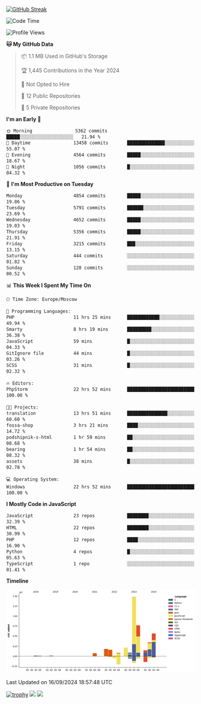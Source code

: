 [![GitHub Streak](https://github-readme-streak-stats.herokuapp.com/?user=yogik10)](https://git.io/streak-stats)
<!--START_SECTION:waka-->
![Code Time](http://img.shields.io/badge/Code%20Time-843%20hrs%2056%20mins-blue)

![Profile Views](http://img.shields.io/badge/Profile%20Views-0-blue)

**🐱 My GitHub Data** 

> 📦 1.1 MB Used in GitHub's Storage 
 > 
> 🏆 1,445 Contributions in the Year 2024
 > 
> 🚫 Not Opted to Hire
 > 
> 📜 12 Public Repositories 
 > 
> 🔑 5 Private Repositories 
 > 
**I'm an Early 🐤** 

```text
🌞 Morning                5362 commits        █████░░░░░░░░░░░░░░░░░░░░   21.94 % 
🌆 Daytime                13458 commits       ██████████████░░░░░░░░░░░   55.07 % 
🌃 Evening                4564 commits        █████░░░░░░░░░░░░░░░░░░░░   18.67 % 
🌙 Night                  1056 commits        █░░░░░░░░░░░░░░░░░░░░░░░░   04.32 % 
```
📅 **I'm Most Productive on Tuesday** 

```text
Monday                   4854 commits        █████░░░░░░░░░░░░░░░░░░░░   19.86 % 
Tuesday                  5791 commits        ██████░░░░░░░░░░░░░░░░░░░   23.69 % 
Wednesday                4652 commits        █████░░░░░░░░░░░░░░░░░░░░   19.03 % 
Thursday                 5356 commits        █████░░░░░░░░░░░░░░░░░░░░   21.91 % 
Friday                   3215 commits        ███░░░░░░░░░░░░░░░░░░░░░░   13.15 % 
Saturday                 444 commits         ░░░░░░░░░░░░░░░░░░░░░░░░░   01.82 % 
Sunday                   128 commits         ░░░░░░░░░░░░░░░░░░░░░░░░░   00.52 % 
```


📊 **This Week I Spent My Time On** 

```text
🕑︎ Time Zone: Europe/Moscow

💬 Programming Languages: 
PHP                      11 hrs 25 mins      ████████████░░░░░░░░░░░░░   49.94 % 
Smarty                   8 hrs 19 mins       █████████░░░░░░░░░░░░░░░░   36.38 % 
JavaScript               59 mins             █░░░░░░░░░░░░░░░░░░░░░░░░   04.33 % 
GitIgnore file           44 mins             █░░░░░░░░░░░░░░░░░░░░░░░░   03.26 % 
SCSS                     31 mins             █░░░░░░░░░░░░░░░░░░░░░░░░   02.32 % 

🔥 Editors: 
PhpStorm                 22 hrs 52 mins      █████████████████████████   100.00 % 

🐱‍💻 Projects: 
translation              13 hrs 51 mins      ███████████████░░░░░░░░░░   60.60 % 
fossa-shop               3 hrs 21 mins       ████░░░░░░░░░░░░░░░░░░░░░   14.72 % 
podshipnik-s-html        1 hr 59 mins        ██░░░░░░░░░░░░░░░░░░░░░░░   08.68 % 
bearing                  1 hr 54 mins        ██░░░░░░░░░░░░░░░░░░░░░░░   08.32 % 
assets                   38 mins             █░░░░░░░░░░░░░░░░░░░░░░░░   02.78 % 

💻 Operating System: 
Windows                  22 hrs 52 mins      █████████████████████████   100.00 % 
```

**I Mostly Code in JavaScript** 

```text
JavaScript               23 repos            ████████░░░░░░░░░░░░░░░░░   32.39 % 
HTML                     22 repos            ████████░░░░░░░░░░░░░░░░░   30.99 % 
PHP                      12 repos            ████░░░░░░░░░░░░░░░░░░░░░   16.90 % 
Python                   4 repos             █░░░░░░░░░░░░░░░░░░░░░░░░   05.63 % 
TypeScript               1 repo              ░░░░░░░░░░░░░░░░░░░░░░░░░   01.41 % 
```



**Timeline**

![Lines of Code chart](https://raw.githubusercontent.com/Yogik10/Yogik10/main/assets/bar_graph.png)


 Last Updated on 16/09/2024 18:57:48 UTC
<!--END_SECTION:waka-->
[![trophy](https://github-profile-trophy.vercel.app/?username=yogik10)](https://github.com/ryo-ma/github-profile-trophy)
![](https://github-profile-summary-cards.vercel.app/api/cards/profile-details?username=yogik10&theme=solarized_dark)
![](https://github-profile-summary-cards.vercel.app/api/cards/most-commit-language?username=yogik10&theme=solarized_dark)


